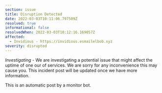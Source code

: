 ```yaml
---
section: issue
title: Disruption Detected
date: 2022-03-03T10:11:06.797509Z
resolved: true
informational: false
resolvedWhen: 2022-03-03T10:12:16.169057Z
affected:
  - Invidious - https://invidious.esmailelbob.xyz
severity: disrupted
---
```

*Investigating* - We are investigating a potential issue that might affect the uptime of one our of services. We are sorry for any inconvenience this may cause you. This incident post will be updated once we have more information.

This is an automatic post by a monitor bot.
        